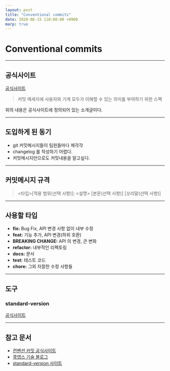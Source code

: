 ```yaml
---
layout: post
title: "Conventional commits"
date: 2020-06-15 110:00:00 +0900
marp: true
---
```


# Conventional commits

---

## 공식사이트

[공식사이트](https://www.conventionalcommits.org/ko/v1.0.0/)

> 커밋 메세지에 사용자와 기계 모두가 이해할 수 있는 의미를 부여하기 위한 스펙

위의 내용은 공식사이트에 정의되어 있는 소개글이다.

---

## 도입하게 된 동기

- git 커밋메시지들이 팀원들마다 제각각
- changelog 를 작성하기 어렵다.
- 커밋메시지만으로도 커밋내용을 알고싶다.

---

## 커밋메시지 규격

> <타입>[적용 범위(선택 사항)]: <설명>
> [본문(선택 사항)]
> [꼬리말(선택 사항)]

---

## 사용할 타입

- **fix:** Bug Fix, API 변경 사항 없이 내부 수정
- **feat:** 기능 추가, API 변경(하위 호환)
- **BREAKING CHANGE:** API 의 변경, 큰 변화
- **refactor:** 내부적인 리펙토링
- **docs:** 문서
- **test:** 테스트 코드
- **chore:** 그외 자잘한 수정 사항들

---

## 도구

### standard-version

[공식사이트](https://github.com/conventional-changelog/standard-version)

---

## 참고 문서

- [컨벤션 커밋 공식사이트](https://www.conventionalcommits.org/ko/v1.0.0/)
- [쿡앱스 기술 블로그](https://blog.cookapps.io/guide/conventional-commits/#%EC%82%AC%EC%9A%A9%EB%B2%95)
- [standard-version 사이트](https://github.com/conventional-changelog/standard-version)

